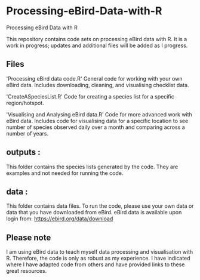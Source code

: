 # Processing-eBird-Data-with-R
Processing eBird Data with R

This repository contains code sets on processing eBird data with R. It is a work in progress; updates and additional files will be added as I progress.

## Files
'Processing eBird data code.R'
General code for working with your own eBird data. Includes downloading, cleaning, and visualising checklist data.

'CreateASpeciesList.R'
Code for creating a species list for a specific region/hotspot.

'Visualising and Analysing eBird data.R'
Code for more advanced work with eBird data. Includes code for visualising data for a specific location to see number of species observed daily over a month and comparing across a number of years.

## outputs : 
This folder contains the species lists generated by the code. They are examples and not needed for running the code.

## data : 
This folder contains data files. To run the code, please use your own data or data that you have downloaded from eBird. eBird data is available upon login from: https://ebird.org/data/download

## Please note
I am using eBird data to teach myself data processing and visualisation with R. Therefore, the code is only as robust as my experience. I have indicated where I have adapted code from others and have provided links to these great resources.
